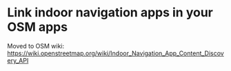 # Link indoor navigation apps in your OSM apps

Moved to OSM wiki: https://wiki.openstreetmap.org/wiki/Indoor_Navigation_App_Content_Discovery_API
